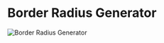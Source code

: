 # Border Radius Generator

![Border Radius Generator](https://github.com/lucasrenandev/Border-Radius-Generator/assets/97764446/b5ae89b7-8d8a-4b73-8d61-fca98099e74c)
